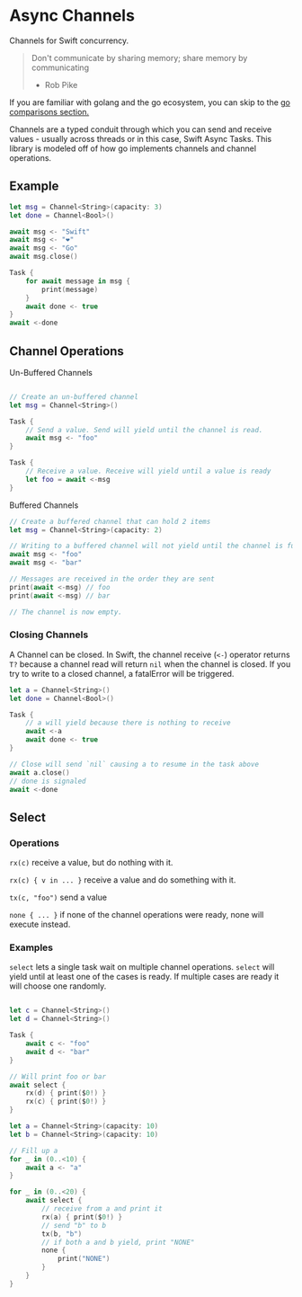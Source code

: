 # Async Channels

Channels for Swift concurrency.

> Don't communicate by sharing memory; share memory by communicating
>- Rob Pike

If you are familiar with golang and the go ecosystem, you can skip to the [go comparisons section.](/GolangVsSwift.md)

Channels are a typed conduit through which you can send and receive values - usually across threads or in this case, Swift Async Tasks. This library is modeled off of how go implements channels and channel operations. 

## Example

```swift
let msg = Channel<String>(capacity: 3)
let done = Channel<Bool>()

await msg <- "Swift"
await msg <- "❤️"
await msg <- "Go"
await msg.close()

Task {
    for await message in msg {
        print(message)
    }
    await done <- true
}
await <-done
```

## Channel Operations


Un-Buffered Channels
```swift

// Create an un-buffered channel
let msg = Channel<String>()

Task {
    // Send a value. Send will yield until the channel is read. 
    await msg <- "foo" 
}

Task {
    // Receive a value. Receive will yield until a value is ready
    let foo = await <-msg
}
```

Buffered Channels
```swift
// Create a buffered channel that can hold 2 items
let msg = Channel<String>(capacity: 2)

// Writing to a buffered channel will not yield until the channel is full
await msg <- "foo" 
await msg <- "bar" 

// Messages are received in the order they are sent
print(await <-msg) // foo
print(await <-msg) // bar

// The channel is now empty. 
```

### Closing Channels

A Channel can be closed. In Swift, the channel receive (`<-`) operator returns `T?` because a channel read will return `nil` when the channel is closed. If you try to write to a closed channel, a fatalError will be triggered.

```swift
let a = Channel<String>()
let done = Channel<Bool>()

Task {
    // a will yield because there is nothing to receive
    await <-a 
    await done <- true
}

// Close will send `nil` causing a to resume in the task above
await a.close() 
// done is signaled 
await <-done
```

## Select

### Operations

`rx(c)` receive a value, but do nothing with it. 

`rx(c) { v in ... }` receive a value and do something with it. 

`tx(c, "foo")` send a value

`none { ... }` if none of the channel operations were ready, none will execute instead. 

### Examples

`select` lets a single task wait on multiple channel operations. `select` will yield until at least one of the cases is ready. If multiple cases are ready it will choose one randomly. 

```swift

let c = Channel<String>()
let d = Channel<String>()

Task {
    await c <- "foo"
    await d <- "bar"
}

// Will print foo or bar
await select {
    rx(d) { print($0!) }
    rx(c) { print($0!) }
}
```

```swift 
let a = Channel<String>(capacity: 10)
let b = Channel<String>(capacity: 10)

// Fill up a
for _ in (0..<10) {
    await a <- "a"
}

for _ in (0..<20) {
    await select {
        // receive from a and print it
        rx(a) { print($0!) }
        // send "b" to b
        tx(b, "b")
        // if both a and b yield, print "NONE"
        none {
            print("NONE")
        }
    }
}
```
